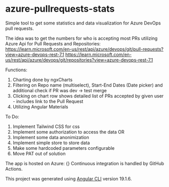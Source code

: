 # azure-pullrequests-stats

Simple tool to get some statistics and data visualization for Azure DevOps pull requests.

The idea was to get the numbers for who is accepting most PRs utilizing Azure Api for Pull Requests and Repositories:
https://learn.microsoft.com/en-us/rest/api/azure/devops/git/pull-requests?view=azure-devops-rest-7.1
https://learn.microsoft.com/en-us/rest/api/azure/devops/git/repositories?view=azure-devops-rest-7.1

Functions:
1. Charting done by ngxCharts
2. Filtering on Repo name (multiselect), Start-End Dates (Date picker) and additional check if PR was dev -> test merge
3. Clicking on chart row shows detailed list of PRs accepted by given user - includes link to the Pull Request
4. Utilizing Angular Materials

To Do:
1. Implement Tailwind CSS for css 
2. Implement some authorization to access the data OR
3. Implement some data anonimization 
4. Implement simple store to store data
5. Make some hardcoded parameters configurable
6. Move PAT out of solution

The app is hosted on Azure: {}
Continuous integration is handled by GitHub Actions.

This project was generated using [Angular CLI](https://github.com/angular/angular-cli) version 19.1.6.

